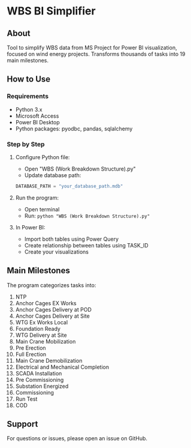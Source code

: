 # WBS BI Simplifier

## About
Tool to simplify WBS data from MS Project for Power BI visualization, focused on wind energy projects. Transforms thousands of tasks into 19 main milestones.

## How to Use

### Requirements
- Python 3.x
- Microsoft Access
- Power BI Desktop
- Python packages: pyodbc, pandas, sqlalchemy

### Step by Step

1. Configure Python file:
   - Open "WBS (Work Breakdown Structure).py"
   - Update database path:
   ```python
   DATABASE_PATH = "your_database_path.mdb"
   ```

2. Run the program:
   - Open terminal
   - Run: `python "WBS (Work Breakdown Structure).py"`

3. In Power BI:
   - Import both tables using Power Query
   - Create relationship between tables using TASK_ID
   - Create your visualizations

## Main Milestones
The program categorizes tasks into:
1. NTP
2. Anchor Cages EX Works
3. Anchor Cages Delivery at POD
4. Anchor Cages Delivery at Site
5. WTG Ex Works Local
6. Foundation Ready
7. WTG Delivery at Site
8. Main Crane Mobilization
9. Pre Erection
10. Full Erection
11. Main Crane Demobilization
12. Electrical and Mechanical Completion
13. SCADA Installation
14. Pre Commissioning
15. Substation Energized
16. Commissioning
17. Run Test
18. COD

## Support
For questions or issues, please open an issue on GitHub.
